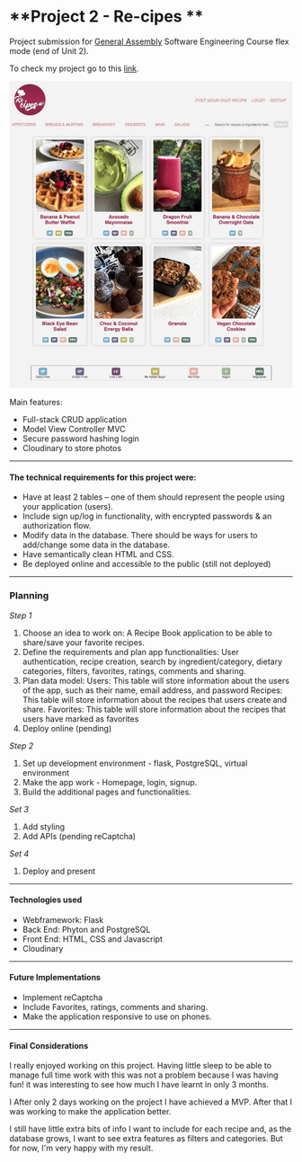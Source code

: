 # **Project 2 - Re-cipes **
Project submission for [General Assembly](https://generalassemb.ly) Software Engineering Course flex mode (end of Unit 2). 

To check my project go to this [link](https://recipe-flask-app.onrender.com).

![Re-cipes](./static/images/re-cipe-homepage.jpg) 

Main features:
* Full-stack CRUD application
* Model View Controller MVC 
* Secure password hashing login
* Cloudinary to store photos

---
#### **The technical requirements for this project were:**
- Have at least 2 tables – one of them should represent the people using your application (users).
- Include sign up/log in functionality, with encrypted passwords & an authorization flow.
- Modify data in the database. There should be ways for users to add/change some data in the database.
- Have semantically clean HTML and CSS.
- Be deployed online and accessible to the public (still not deployed)
---
### **Planning**

*Step 1*
1. Choose an idea to work on: A Recipe Book application to be able to share/save your favorite recipes.
2. Define the requirements and plan app functionalities: User authentication, recipe creation, search by ingredient/category, dietary categories, filters, favorites, ratings, comments and sharing.
3. Plan data model:
Users: This table will store information about the users of the app, such as their name, email address, and password
Recipes: This table will store information about the recipes that users create and share.
Favorites: This table will store information about the recipes that users have marked as favorites
4. Deploy online (pending)

*Step 2*
1. Set up development environment - flask, PostgreSQL, virtual environment
2. Make the app work - Homepage, login, signup.
3. Build the additional pages and functionalities.

*Set 3*
1. Add styling
2. Add APIs (pending reCaptcha)

*Set 4*
1. Deploy and present
---

#### **Technologies used**
- Webframework: Flask
- Back End: Phyton and PostgreSQL
- Front End: HTML, CSS and Javascript
- Cloudinary
---
#### **Future Implementations**
- Implement reCaptcha
- Include Favorites, ratings, comments and sharing.
- Make the application responsive to use on phones. 

---
#### **Final Considerations**
I really enjoyed working on this project. Having little sleep to be able to manage full time work with this was not a problem because I was having fun! it was interesting to see how much I have learnt in only 3 months.

I After only 2 days working on the project I have achieved a MVP. After that I was working to make the application better.

I still have little extra bits of info I want to include for each recipe and, as the database grows, I want to see extra features as filters and categories. But for now, I'm very happy with my result. 

